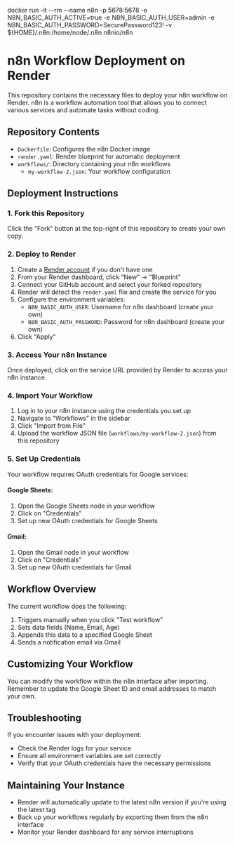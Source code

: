 docker run -it --rm --name n8n -p 5678:5678 -e N8N_BASIC_AUTH_ACTIVE=true -e N8N_BASIC_AUTH_USER=admin -e N8N_BASIC_AUTH_PASSWORD=SecurePassword123! -v ${HOME}/.n8n:/home/node/.n8n n8nio/n8n


# n8n Workflow Deployment on Render

This repository contains the necessary files to deploy your n8n workflow on Render. n8n is a workflow automation tool that allows you to connect various services and automate tasks without coding.

## Repository Contents

- `Dockerfile`: Configures the n8n Docker image
- `render.yaml`: Render blueprint for automatic deployment
- `workflows/`: Directory containing your n8n workflows
  - `my-workflow-2.json`: Your workflow configuration

## Deployment Instructions

### 1. Fork this Repository

Click the "Fork" button at the top-right of this repository to create your own copy.

### 2. Deploy to Render

1. Create a [Render account](https://render.com) if you don't have one
2. From your Render dashboard, click "New" → "Blueprint"
3. Connect your GitHub account and select your forked repository
4. Render will detect the `render.yaml` file and create the service for you
5. Configure the environment variables:
   - `N8N_BASIC_AUTH_USER`: Username for n8n dashboard (create your own)
   - `N8N_BASIC_AUTH_PASSWORD`: Password for n8n dashboard (create your own)
6. Click "Apply"

### 3. Access Your n8n Instance

Once deployed, click on the service URL provided by Render to access your n8n instance.

### 4. Import Your Workflow

1. Log in to your n8n instance using the credentials you set up
2. Navigate to "Workflows" in the sidebar
3. Click "Import from File"
4. Upload the workflow JSON file (`workflows/my-workflow-2.json`) from this repository

### 5. Set Up Credentials

Your workflow requires OAuth credentials for Google services:

#### Google Sheets:
1. Open the Google Sheets node in your workflow
2. Click on "Credentials"
3. Set up new OAuth credentials for Google Sheets

#### Gmail:
1. Open the Gmail node in your workflow
2. Click on "Credentials"
3. Set up new OAuth credentials for Gmail

## Workflow Overview

The current workflow does the following:
1. Triggers manually when you click "Test workflow"
2. Sets data fields (Name, Email, Age)
3. Appends this data to a specified Google Sheet
4. Sends a notification email via Gmail

## Customizing Your Workflow

You can modify the workflow within the n8n interface after importing. Remember to update the Google Sheet ID and email addresses to match your own.

## Troubleshooting

If you encounter issues with your deployment:
- Check the Render logs for your service
- Ensure all environment variables are set correctly
- Verify that your OAuth credentials have the necessary permissions

## Maintaining Your Instance

- Render will automatically update to the latest n8n version if you're using the latest tag
- Back up your workflows regularly by exporting them from the n8n interface
- Monitor your Render dashboard for any service interruptions